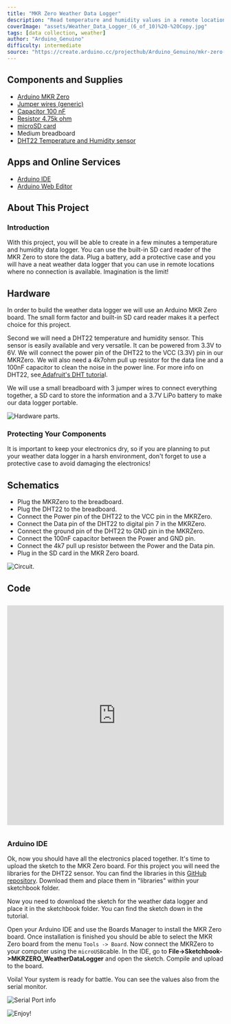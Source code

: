 ```yaml
---
title: "MKR Zero Weather Data Logger"
description: "Read temperature and humidity values in a remote location and store the data in an SD card."
coverImage: "assets/Weather_Data_Logger_(6_of_10)%20-%20Copy.jpg"
tags: [data collection, weather]
author: "Arduino_Genuino"
difficulty: intermediate
source: "https://create.arduino.cc/projecthub/Arduino_Genuino/mkr-zero-weather-data-logger-574190"
---
```


## Components and Supplies

- [Arduino MKR Zero](/hardware/mkr-zero)
- [Jumper wires (generic)](https://www.newark.com/88W2571?COM=ref_hackster)
- [Capacitor 100 nF](https://www.newark.com/58M4550?COM=ref_hackster)
- [Resistor 4.75k ohm](https://www.newark.com/multicomp/mcmf0w4ff4751a50/metal-film-resistor-4-75kohm-250mw/dp/58K3862?COM=ref_hackster)
- [microSD card](https://store.arduino.cc/index.php?main_page=product_info&products_code=X000009)
- Medium breadboard
- [DHT22 Temperature and Humidity sensor](http://celare.cl/am2302-dht22-digital-temperature-humidity-sensor-module-for-arduino-am-2302/)

## Apps and Online Services

- [Arduino IDE](https://www.arduino.cc/en/main/software)
- [Arduino Web Editor](https://create.arduino.cc/editor)

## About This Project

### Introduction

With this project, you will be able to create in a few minutes a temperature and humidity data logger. You can use the built-in SD card reader of the MKR Zero to store the data. Plug a battery, add a protective case and you will have a neat weather data logger that you can use in remote locations where no connection is available. Imagination is the limit!

## Hardware

In order to build the weather data logger we will use an Arduino MKR Zero board. The small form factor and built-in SD card reader makes it a perfect choice for this project.

Second we will need a DHT22 temperature and humidity sensor. This sensor is easily available and very versatile. It can be powered from 3.3V to 6V. We will connect the power pin of the DHT22 to the VCC (3.3V) pin in our MKRZero. We will also need a 4k7ohm pull up resistor for the data line and a 100nF capacitor to clean the noise in the power line. For more info on DHT22, see[ Adafruit's DHT tutoria](https://learn.adafruit.com/dht/connecting-to-a-dhtxx-sensor)l. 

We will use a small breadboard with 3 jumper wires to connect everything together, a SD card to store the information and a 3.7V LiPo battery to make our data logger portable.

![Hardware parts.](assets/Weather_Data_Logger_(10_of_10).jpg)


### Protecting Your Components

It is important to keep your electronics dry, so if you are planning to put your weather data logger in a harsh environment, don't forget to use a protective case to avoid damaging the electronics!

## Schematics

* Plug the MKRZero to the breadboard.
* Plug the DHT22 to the breadboard.
* Connect the Power pin of the DHT22 to the VCC pin in the MKRZero.
* Connect the Data pin of the DHT22 to digital pin 7 in the MKRZero.
* Connect the ground pin of the DHT22 to GND pin in the MKRZero.
* Connect the 100nF capacitor between the Power and GND pin.
* Connect the 4k7 pull up resistor between the Power and the Data pin.
* Plug in the SD card in the MKR Zero board.

![Circuit.](assets/MKRZERO.png)

## Code

<iframe src='https://create.arduino.cc/editor/Arduino_Genuino/9a077c75-51b7-42b0-9a73-5e5b5562a429/preview?embed&snippet' style='height:510px;width:100%;margin:10px 0' frameborder='0'></iframe>


### Arduino IDE

Ok, now you should have all the electronics placed together. It's time to upload the sketch to the MKR Zero board. For this project you will need the libraries for the DHT22 sensor. You can find the libraries in this [GitHub repository](https://github.com/adafruit/DHT-sensor-library). Download them and place them in "libraries" within your sketchbook folder.

Now you need to download the sketch for the weather data logger and place it in the sketchbook folder. You can find the sketch down in the tutorial.

Open your Arduino IDE and use the Boards Manager to install the MKR Zero board. Once installation is finished you should be able to select the MKR Zero board from the menu `Tools -> Board`. Now connect the MKRZero to your computer using the `microUSB`cable. In the IDE, go to **File->Sketchbook->MKRZERO_WeatherDataLogger** and open the sketch. Compile and upload to the board. 

Voila! Your system is ready for battle. You can see the values also from the serial monitor.

![Serial Port info](assets/MKRZERO_WeatherDatalogger_serialPort.png)


![Enjoy!](assets/Weather_Data_Logger_(4_of_10).jpg)
